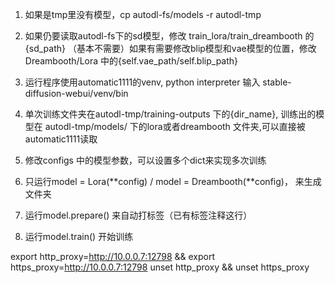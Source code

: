 1. 如果是tmp里没有模型，cp autodl-fs/models -r autodl-tmp

2. 如果仍要读取autodl-fs下的sd模型，修改 train_lora/train_dreambooth 的 {sd_path}
    （基本不需要）如果有需要修改blip模型和vae模型的位置，修改 Dreambooth/Lora 中的{self.vae_path/self.blip_path}

3. 运行程序使用automatic1111的venv, python interpreter 输入 stable-diffusion-webui/venv/bin

4. 单次训练文件夹在autodl-tmp/training-outputs 下的{dir_name}, 训练出的模型在 autodl-tmp/models/ 下的lora或者dreambooth 文件夹,可以直接被automatic1111读取

5. 修改configs 中的模型参数，可以设置多个dict来实现多次训练

5. 只运行model = Lora(**config) / model = Dreambooth(**config)， 来生成文件夹

6. 运行model.prepare() 来自动打标签（已有标签注释这行）

7. 运行model.train() 开始训练


export http_proxy=http://10.0.0.7:12798 && export https_proxy=http://10.0.0.7:12798
unset http_proxy && unset https_proxy
